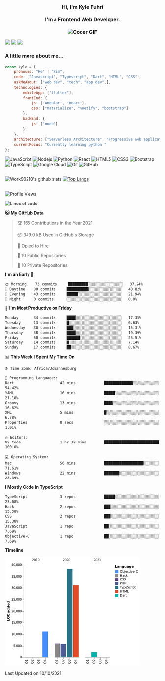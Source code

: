 
<h3 align="center">
  <abc>
    <br />Hi, I'm Kyle Fuhri<br />
    <br />
    I'm a Frontend Web Developer. <br />
    <br />
    <img
      src="https://media.giphy.com/media/SWoSkN6DxTszqIKEqv/giphy.gif"
      alt="Coder GIF"
      width="500"
      height="400"
    />
  </abc>
</h3>
<img src="https://img.shields.io/badge/Flutter%20-%2302569B.svg?&style=for-the-badge&logo=Flutter&logoColor=white" />
<img src="https://img.shields.io/badge/angular%20-%23DD0031.svg?&style=for-the-badge&logo=angular&logoColor=white"/>
<img src="https://img.shields.io/badge/react%20-%2320232a.svg?&style=for-the-badge&logo=react&logoColor=%2361DAFB"/>

<h3>A little more about me...  </h3>

```javascript
const kyle = {
    pronouns: "He" | "Him",
    code: ["Javascript", "Typescript", "Dart", "HTML", "CSS"],
    askMeAbout: ["web dev", "tech", "app dev",],
    technologies: {
        mobileApp: ["flutter"],
        frontEnd: {
            js: ["Angular", "React"],
            css: ["materialize", "vuetify", "bootstrap"]
        },
        backEnd: {
            js: ["node"]
        }
    },
    architecture: ["Serverless Architecture", "Progressive web applications", "Single page applications"],
    currentFocus: "Currently learning python "
};
```

![JavaScript](https://img.shields.io/badge/-JavaScript-black?style=flat-square&logo=javascript)
![Nodejs](https://img.shields.io/badge/-Nodejs-black?style=flat-square&logo=Node.js)
![Python](https://img.shields.io/badge/-Python-black?style=flat-square&logo=Python)
![React](https://img.shields.io/badge/-React-black?style=flat-square&logo=react)
![HTML5](https://img.shields.io/badge/-HTML5-E34F26?style=flat-square&logo=html5&logoColor=white)
![CSS3](https://img.shields.io/badge/-CSS3-1572B6?style=flat-square&logo=css3)
![Bootstrap](https://img.shields.io/badge/-Bootstrap-563D7C?style=flat-square&logo=bootstrap)
![TypeScript](https://img.shields.io/badge/-TypeScript-007ACC?style=flat-square&logo=typescript)
![Google Cloud](https://img.shields.io/badge/Google%20Cloud-black?style=flat-square&logo=google-cloud)
![Git](https://img.shields.io/badge/-Git-black?style=flat-square&logo=git)
![GitHub](https://img.shields.io/badge/-GitHub-181717?style=flat-square&logo=github)
</br>
</br>


![Work90210's github stats](https://github-readme-stats.vercel.app/api?username=work90210)
[![Top Langs](https://github-readme-stats.vercel.app/api/top-langs/?username=work90210)](https://github.com/work90210/github-readme-stats)
</br>
</br>
<!--START_SECTION:waka-->
![Profile Views](http://img.shields.io/badge/Profile%20Views-7-blue)

![Lines of code](https://img.shields.io/badge/From%20Hello%20World%20I%27ve%20Written-94590%20lines%20of%20code-blue)

**🐱 My GitHub Data** 

> 🏆 165 Contributions in the Year 2021
 > 
> 📦 349.0 kB Used in GitHub's Storage 
 > 
> 💼 Opted to Hire
 > 
> 📜 10 Public Repositories 
 > 
> 🔑 10 Private Repositories  
 > 
**I'm an Early 🐤** 

```text
🌞 Morning    73 commits     █████████░░░░░░░░░░░░░░░░   37.24% 
🌆 Daytime    80 commits     ██████████░░░░░░░░░░░░░░░   40.82% 
🌃 Evening    43 commits     █████░░░░░░░░░░░░░░░░░░░░   21.94% 
🌙 Night      0 commits      ░░░░░░░░░░░░░░░░░░░░░░░░░   0.0%

```
📅 **I'm Most Productive on Friday** 

```text
Monday       34 commits     ████░░░░░░░░░░░░░░░░░░░░░   17.35% 
Tuesday      13 commits     █░░░░░░░░░░░░░░░░░░░░░░░░   6.63% 
Wednesday    30 commits     ███░░░░░░░░░░░░░░░░░░░░░░   15.31% 
Thursday     38 commits     ████░░░░░░░░░░░░░░░░░░░░░   19.39% 
Friday       50 commits     ██████░░░░░░░░░░░░░░░░░░░   25.51% 
Saturday     14 commits     █░░░░░░░░░░░░░░░░░░░░░░░░   7.14% 
Sunday       17 commits     ██░░░░░░░░░░░░░░░░░░░░░░░   8.67%

```


📊 **This Week I Spent My Time On** 

```text
⌚︎ Time Zone: Africa/Johannesburg

💬 Programming Languages: 
Dart                     42 mins             █████████████░░░░░░░░░░░░   54.42% 
YAML                     16 mins             █████░░░░░░░░░░░░░░░░░░░░   21.18% 
Groovy                   13 mins             ████░░░░░░░░░░░░░░░░░░░░░   16.62% 
XML                      5 mins              █░░░░░░░░░░░░░░░░░░░░░░░░   6.78% 
Properties               0 secs              ░░░░░░░░░░░░░░░░░░░░░░░░░   1.01%

🔥 Editors: 
VS Code                  1 hr 18 mins        █████████████████████████   100.0%

💻 Operating System: 
Mac                      56 mins             ██████████████████░░░░░░░   71.61% 
Windows                  22 mins             ███████░░░░░░░░░░░░░░░░░░   28.39%

```

**I Mostly Code in TypeScript** 

```text
TypeScript               3 repos             █████░░░░░░░░░░░░░░░░░░░░   23.08% 
Hack                     2 repos             ███░░░░░░░░░░░░░░░░░░░░░░   15.38% 
CSS                      2 repos             ███░░░░░░░░░░░░░░░░░░░░░░   15.38% 
JavaScript               1 repo              ██░░░░░░░░░░░░░░░░░░░░░░░   7.69% 
Objective-C              1 repo              ██░░░░░░░░░░░░░░░░░░░░░░░   7.69%

```


**Timeline**

![Chart not found](https://raw.githubusercontent.com/Work90210/Work90210/main/charts/bar_graph.png) 


 Last Updated on 10/10/2021
<!--END_SECTION:waka-->
